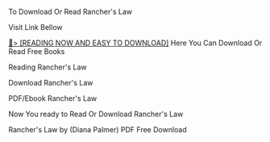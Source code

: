 To Download Or Read Rancher's Law

Visit Link Bellow

<a href="https://uk.ebookarea.xyz/?book=B0CSDSR5D1">📖&gt; [READING NOW AND EASY TO DOWNLOAD]</a>
Here You Can Download Or Read Free Books

Reading Rancher's Law

Download Rancher's Law

PDF/Ebook Rancher's Law

Now You ready to Read Or Download Rancher's Law

Rancher's Law by (Diana Palmer) PDF Free Download
